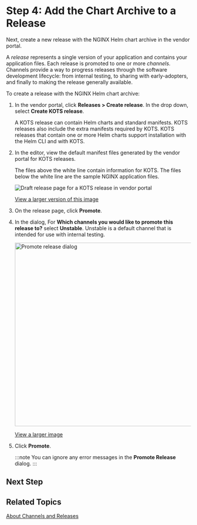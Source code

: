 # Step 4: Add the Chart Archive to a Release

Next, create a new release with the NGINX Helm chart archive in the vendor portal.

A _release_ represents a single version of your application and contains your application files. Each release is promoted to one or more _channels_. Channels provide a way to progress releases through the software development lifecycle: from internal testing, to sharing with early-adopters, and finally to making the release generally available.

To create a release with the NGINX Helm chart archive:

1. In the vendor portal, click **Releases > Create release**. In the drop down, select **Create KOTS release**.

   A KOTS release can contain Helm charts and standard manifests. KOTS releases also include the extra manifests required by KOTS. KOTS releases that contain one or more Helm charts support installation with the Helm CLI and with KOTS.

1. In the editor, view the default manifest files generated by the vendor portal for KOTS releases.

   The files above the white line contain information for KOTS. The files below the white line are the sample NGINX application files.

   ![Draft release page for a KOTS release in vendor portal](/images/helm-tutorial-draft-kots-release.png)
   
   [View a larger version of this image](/images/helm-tutorial-draft-kots-release.png)

1. On the release page, click **Promote**.

1. In the dialog, For **Which channels you would like to promote this release to?** select **Unstable**. Unstable is a default channel that is intended for use with internal testing.

    <img alt="Promote release dialog" src= "/images/release-promote.png" width="500px"/>

    [View a larger image](/images/release-promote.png)

1. Click **Promote**.

    :::note
    You can ignore any error messages in the **Promote Release** dialog.
    :::

## Next Step

## Related Topics

[About Channels and Releases](/vendor/releases-about)